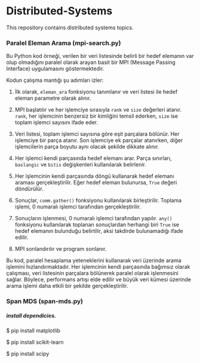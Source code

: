 # Distributed-Systems
This repository contains distributed systems topics.

### Paralel Eleman Arama (mpi-search.py)

Bu Python kod örneği, verilen bir veri listesinde belirli bir hedef elemanın var olup olmadığını paralel olarak arayan basit bir MPI (Message Passing Interface) uygulamasını göstermektedir.

Kodun çalışma mantığı şu adımları izler:

1. İlk olarak, `eleman_ara` fonksiyonu tanımlanır ve veri listesi ile hedef eleman parametre olarak alınır.

2. MPI başlatılır ve her işlemciye sırasıyla `rank` ve `size` değerleri atanır. `rank`, her işlemcinin benzersiz bir kimliğini temsil ederken, `size` ise toplam işlemci sayısını ifade eder.

3. Veri listesi, toplam işlemci sayısına göre eşit parçalara bölünür. Her işlemciye bir parça atanır. Son işlemciye ek parçalar atanırken, diğer işlemcilerin parça boyutu aynı olacak şekilde dikkate alınır.

4. Her işlemci kendi parçasında hedef elemanı arar. Parça sınırları, `baslangic` ve `bitis` değişkenleri kullanılarak belirlenir.

5. Her işlemcinin kendi parçasında döngü kullanarak hedef elemanı araması gerçekleştirilir. Eğer hedef eleman bulunursa, `True` değeri döndürülür.

6. Sonuçlar, `comm.gather()` fonksiyonu kullanılarak birleştirilir. Toplama işlemi, 0 numaralı işlemci tarafından gerçekleştirilir.

7. Sonuçların işlenmesi, 0 numaralı işlemci tarafından yapılır. `any()` fonksiyonu kullanılarak toplanan sonuçlardan herhangi biri `True` ise hedef elemanın bulunduğu belirtilir, aksi takdirde bulunamadığı ifade edilir.

8. MPI sonlandırılır ve program sonlanır.

Bu kod, paralel hesaplama yeteneklerini kullanarak veri üzerinde arama işlemini hızlandırmaktadır. Her işlemcinin kendi parçasında bağımsız olarak çalışması, veri listesinin parçalara bölünerek paralel olarak işlenmesini sağlar. Böylece, performans artışı elde edilir ve büyük veri kümesi üzerinde arama işlemi daha etkili bir şekilde gerçekleştirilir.

### Span MDS (span-mds.py)

##### install dependicies.
$ pip install matplotlib

$ pip install scikit-learn 

$ pip install scipy


